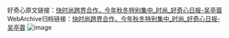 好奇心原文链接：[快时尚跨界合作，今年秋冬特别集中_时尚_好奇心日报-吴亭蓉](https://www.qdaily.com/articles/2569.html)
WebArchive归档链接：[快时尚跨界合作，今年秋冬特别集中_时尚_好奇心日报-吴亭蓉](http://web.archive.org/web/20190623151205/https://www.qdaily.com/articles/2569.html)
![image](http://ww3.sinaimg.cn/large/007d5XDply1g3v6chq2a1j30u05dsb29)